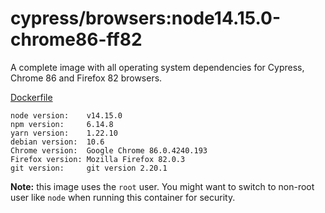 # cypress/browsers:node14.15.0-chrome86-ff82

A complete image with all operating system dependencies for Cypress, Chrome
86 and Firefox 82 browsers.

[Dockerfile](Dockerfile)

```text
node version:    v14.15.0
npm version:     6.14.8
yarn version:    1.22.10
debian version:  10.6
Chrome version:  Google Chrome 86.0.4240.193
Firefox version: Mozilla Firefox 82.0.3
git version:     git version 2.20.1
```

**Note:** this image uses the `root` user. You might want to switch to non-root
user like `node` when running this container for security.
